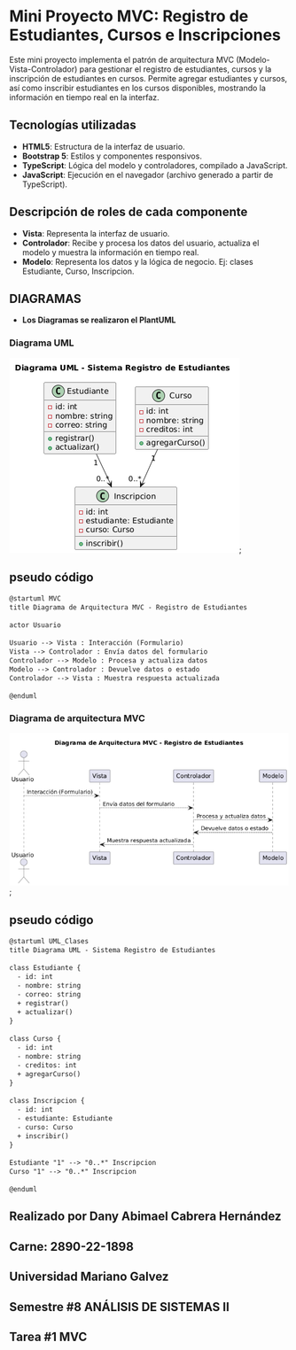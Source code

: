 # Mini Proyecto MVC: Registro de Estudiantes, Cursos e Inscripciones

Este mini proyecto implementa el patrón de arquitectura MVC (Modelo-Vista-Controlador) para gestionar el registro de estudiantes, cursos y la inscripción de estudiantes en cursos. Permite agregar estudiantes y cursos, así como inscribir estudiantes en los cursos disponibles, mostrando la información en tiempo real en la interfaz.

## Tecnologías utilizadas

- **HTML5**: Estructura de la interfaz de usuario.
- **Bootstrap 5**: Estilos y componentes responsivos.
- **TypeScript**: Lógica del modelo y controladores, compilado a JavaScript.
- **JavaScript**: Ejecución en el navegador (archivo generado a partir de TypeScript).

## Descripción de roles de cada componente
- **Vista**: Representa la interfaz de usuario.
- **Controlador**: Recibe y procesa los datos del usuario, actualiza el modelo y muestra la información en tiempo real.
- **Modelo**: Representa los datos y la lógica de negocio. Ej: clases Estudiante, Curso, Inscripcion.

## DIAGRAMAS
- **Los Diagramas se realizaron el PlantUML**
### Diagrama UML
![Diagrama UML](DiagramaUML.png);
## pseudo código
```
@startuml MVC
title Diagrama de Arquitectura MVC - Registro de Estudiantes

actor Usuario

Usuario --> Vista : Interacción (Formulario)
Vista --> Controlador : Envía datos del formulario
Controlador --> Modelo : Procesa y actualiza datos
Modelo --> Controlador : Devuelve datos o estado
Controlador --> Vista : Muestra respuesta actualizada

@enduml

```

### Diagrama de arquitectura MVC
![Diagrama de arquitectura MVC](DiagramaMVC.png);

## pseudo código
```
@startuml UML_Clases
title Diagrama UML - Sistema Registro de Estudiantes

class Estudiante {
  - id: int
  - nombre: string
  - correo: string
  + registrar()
  + actualizar()
}

class Curso {
  - id: int
  - nombre: string
  - creditos: int
  + agregarCurso()
}

class Inscripcion {
  - id: int
  - estudiante: Estudiante
  - curso: Curso
  + inscribir()
}

Estudiante "1" --> "0..*" Inscripcion
Curso "1" --> "0..*" Inscripcion

@enduml

```

## Realizado por Dany Abimael Cabrera Hernández
## Carne: 2890-22-1898
## Universidad Mariano Galvez
## Semestre #8 ANÁLISIS DE SISTEMAS II
## Tarea #1 MVC